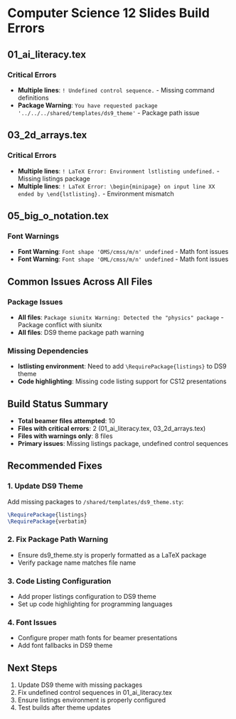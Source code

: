 # Computer Science 12 Slides Build Errors

## 01_ai_literacy.tex

### Critical Errors
- **Multiple lines**: `! Undefined control sequence.` - Missing command definitions
- **Package Warning**: `You have requested package '../../../shared/templates/ds9_theme'` - Package path issue

## 03_2d_arrays.tex

### Critical Errors
- **Multiple lines**: `! LaTeX Error: Environment lstlisting undefined.` - Missing listings package
- **Multiple lines**: `! LaTeX Error: \begin{minipage} on input line XX ended by \end{lstlisting}.` - Environment mismatch

## 05_big_o_notation.tex

### Font Warnings
- **Font Warning**: `Font shape 'OMS/cmss/m/n' undefined` - Math font issues
- **Font Warning**: `Font shape 'OML/cmss/m/n' undefined` - Math font issues

## Common Issues Across All Files

### Package Issues
- **All files**: `Package siunitx Warning: Detected the "physics" package` - Package conflict with siunitx
- **All files**: DS9 theme package path warning

### Missing Dependencies
- **lstlisting environment**: Need to add `\RequirePackage{listings}` to DS9 theme
- **Code highlighting**: Missing code listing support for CS12 presentations

## Build Status Summary
- **Total beamer files attempted**: 10
- **Files with critical errors**: 2 (01_ai_literacy.tex, 03_2d_arrays.tex)
- **Files with warnings only**: 8 files
- **Primary issues**: Missing listings package, undefined control sequences

## Recommended Fixes

### 1. Update DS9 Theme
Add missing packages to `/shared/templates/ds9_theme.sty`:
```latex
\RequirePackage{listings}
\RequirePackage{verbatim}
```

### 2. Fix Package Path Warning
- Ensure ds9_theme.sty is properly formatted as a LaTeX package
- Verify package name matches file name

### 3. Code Listing Configuration
- Add proper listings configuration to DS9 theme
- Set up code highlighting for programming languages

### 4. Font Issues
- Configure proper math fonts for beamer presentations
- Add font fallbacks in DS9 theme

## Next Steps
1. Update DS9 theme with missing packages
2. Fix undefined control sequences in 01_ai_literacy.tex
3. Ensure listings environment is properly configured
4. Test builds after theme updates